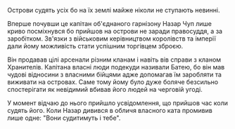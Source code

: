 Острови судять усіх бо на їх землі майже ніколи не ступають невинні.

Вперше почувши це капітан об'єднаного гарнізону Назар Чуп лише криво посміхнувся бо прийшов на острови не заради правосуддя, а за заробітком. Зв'язки з військовим керівництвом королівств та імперії дали йому можливість стати успішним торгівцем зброєю.

Він продавав цілі арсенали різним кланам і навіть вів справи з кланом Хранителів.
Капітана власні люди подекуди називали Батею, бо він мав чудові відносини з власними бійцями адже допомагав їм заробляти та виживати на островах.
Саме тому йому було дуже боляче безсильно спостерігати як невідимий вбивав його людей на черговій угоді.

У момент відчаю до нього прийшло усвідомлення, що прийшов час коли судять його. Коли Назар дивився в обличя власного ката промивив лише одне: "Вони судитимуть і тебе".